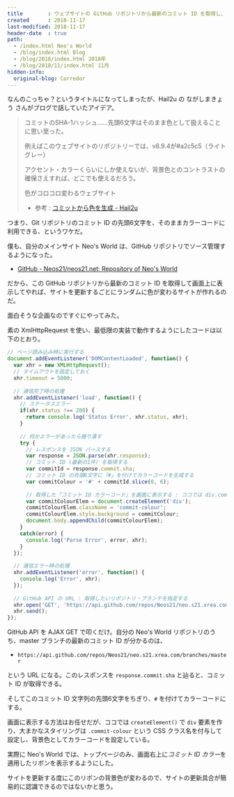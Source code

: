 ```yaml
---
title        : ウェブサイトの GitHub リポジトリから最新のコミット ID を取得し、カラーコードに利用してウェブサイトに表示する
created      : 2018-11-17
last-modified: 2018-11-17
header-date  : true
path:
  - /index.html Neo's World
  - /blog/index.html Blog
  - /blog/2018/index.html 2018年
  - /blog/2018/11/index.html 11月
hidden-info:
  original-blog: Corredor
---
```


なんのこっちゃ？というタイトルになってしまったが、Hail2u の ながしまきょう さんがブログで話していたアイデア。

> コミットのSHA-1ハッシュ……先頭6文字はそのまま色として扱えることに思い至った。
> 
> 例えばこのウェブサイトのリポジトリーでは、v8.9.4が#a2c5c5（ライトグレー）
> 
> アクセント・カラーくらいにしか使えないが、背景色とのコントラストの確保さえすれば、どこでも使えるだろう。
> 
> 色がコロコロ変わるウェブサイト
> 
> - 参考 : [コミットから色を生成 - Hail2u](https://hail2u.net/blog/generating-color-from-commit.html)

つまり、Git リポジトリのコミット ID の先頭6文字を、そのままカラーコードに利用できる、というワケだ。

僕も、自分のメインサイト Neo's World は、GitHub リポジトリでソース管理するようになった。

- [GitHub - Neos21/neos21.net: Repository of Neo's World](https://github.com/Neos21/neos21.net)

だから、この GitHub リポジトリから最新のコミット ID を取得して画面上に表示してやれば、サイトを更新するごとにランダムに色が変わるサイトが作れるのだ。

面白そうな企画なのですぐにやってみた。

素の XmlHttpRequest を使い、最低限の実装で動作するようにしたコードは以下のとおり。

```javascript
// ページ読み込み時に実行する
document.addEventListener('DOMContentLoaded', function() {
  var xhr = new XMLHttpRequest();
  // タイムアウトを設定しておく
  xhr.timeout = 5000;
  
  // 通信完了時の処理
  xhr.addEventListener('load', function() {
    // ステータスエラー
    if(xhr.status !== 200) {
      return console.log('Status Error', xhr.status, xhr);
    }
    
    // 何かエラーがあったら握り潰す
    try {
      // レスポンスを JSON パースする
      var response = JSON.parse(xhr.response);
      // コミット ID (最新の1件) を取得する
      var commitId = response.commit.sha;
      // コミット ID の先頭6文字に「#」を付けてカラーコードを生成する
      var commitColour = '#' + commitId.slice(0, 6);
      
      // 取得した「コミット ID カラーコード」を画面に表示する : ココでは div.commit-colour を生成し設定している
      var commitColourElem = document.createElement('div');
      commitColourElem.className = 'commit-colour';
      commitColourElem.style.background = commitColour;
      document.body.appendChild(commitColourElem);
    }
    catch(error) {
      console.log('Parse Error', error, xhr);
    }
  });
  
  // 通信エラー時の処理
  xhr.addEventListener('error', function() {
    console.log('Error', xhr);
  });
  
  // GitHub API の URL : 取得したいリポジトリ・ブランチを指定する
  xhr.open('GET', 'https://api.github.com/repos/Neos21/neo.s21.xrea.com/branches/master');
  xhr.send();
});
```

GitHub API を AJAX GET で叩くだけ。自分の Neo's World リポジトリのうち、master ブランチの最新のコミット ID が分かるのは、

- `https://api.github.com/repos/Neos21/neo.s21.xrea.com/branches/master`

という URL になる。このレスポンスを `response.commit.sha` と辿ると、コミット ID が取得できる。

そしてこのコミット ID 文字列の先頭6文字をちぎり、`#` を付けてカラーコードにする。

画面に表示する方法はお任せだが、ココでは `createElement()` で `div` 要素を作り、大まかなスタイリングは `.commit-colour` という CSS クラス名を付与して設定し、背景色としてカラーコードを設定している。

実際に Neo's World では、トップページのみ、画面右上に*コミット ID カラー*を適用したリボンを表示するようにした。

サイトを更新する度にこのリボンの背景色が変わるので、サイトの更新具合が簡易的に認識できるのではないかと思う。
